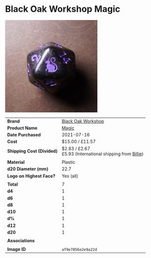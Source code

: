 # Black Oak Workshop Magic

<img src="https://raw.githubusercontent.com/jesskelsall/astarus-images/main/dice/af9e7856e2e9a22d.jpg" height="300" />

|||
| --- | --- |
| **Brand** | [Black Oak Workshop](https://www.blackoakworkshop.com/) |
| **Product Name** | [Magic](https://www.blackoakworkshop.com/product-page/kitty-clack-polyhedral-sets) |
| **Date Purchased** | 2021-07-16 |
| **Cost** | $15.00 / £11.57 |
| **Shipping Cost (Divided)** | $2.83 / £2.67<br>£5.93 (International shipping from [Billie](../players/billie.md)) |
||
| **Material** | Plastic |
| **d20 Diameter (mm)** | 22.7 |
| **Logo on Highest Face?** | Yes (all) |
||
| **Total** | 7 |
| **d4** | 1 |
| **d6** | 1 |
| **d8** | 1 |
| **d10** | 1 |
| **d%** | 1 |
| **d12** | 1 |
| **d20** | 1 |
||
| **Associations** | |
||
| **Image ID** | `af9e7856e2e9a22d` |
